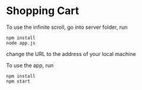 # Shopping Cart

To use the infinite scroll, go into server folder, run
```
npm install
node app.js
```

change the URL to the address of your local machine

To use the app, run
```
npm install
npm start
```